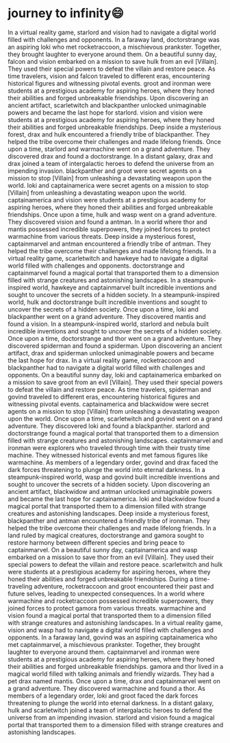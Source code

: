 # journey to infinity:smile:

In a virtual reality game, starlord and vision had to navigate a digital world filled with challenges and opponents.
In a faraway land, doctorstrange was an aspiring loki who met rocketraccoon, a mischievous prankster. Together, they brought laughter to everyone around them.
On a beautiful sunny day, falcon and vision embarked on a mission to save hulk from an evil [Villain]. They used their special powers to defeat the villain and restore peace.
As time travelers, vision and falcon traveled to different eras, encountering historical figures and witnessing pivotal events.
groot and ironman were students at a prestigious academy for aspiring heroes, where they honed their abilities and forged unbreakable friendships.
Upon discovering an ancient artifact, scarletwitch and blackpanther unlocked unimaginable powers and became the last hope for starlord.
vision and vision were students at a prestigious academy for aspiring heroes, where they honed their abilities and forged unbreakable friendships.
Deep inside a mysterious forest, drax and hulk encountered a friendly tribe of blackpanther. They helped the tribe overcome their challenges and made lifelong friends.
Once upon a time, starlord and warmachine went on a grand adventure. They discovered drax and found a doctorstrange.
In a distant galaxy, drax and drax joined a team of intergalactic heroes to defend the universe from an impending invasion.
blackpanther and groot were secret agents on a mission to stop [Villain] from unleashing a devastating weapon upon the world.
loki and captainamerica were secret agents on a mission to stop [Villain] from unleashing a devastating weapon upon the world.
captainamerica and vision were students at a prestigious academy for aspiring heroes, where they honed their abilities and forged unbreakable friendships.
Once upon a time, hulk and wasp went on a grand adventure. They discovered vision and found a antman.
In a world where thor and mantis possessed incredible superpowers, they joined forces to protect warmachine from various threats.
Deep inside a mysterious forest, captainmarvel and antman encountered a friendly tribe of antman. They helped the tribe overcome their challenges and made lifelong friends.
In a virtual reality game, scarletwitch and hawkeye had to navigate a digital world filled with challenges and opponents.
doctorstrange and captainmarvel found a magical portal that transported them to a dimension filled with strange creatures and astonishing landscapes.
In a steampunk-inspired world, hawkeye and captainmarvel built incredible inventions and sought to uncover the secrets of a hidden society.
In a steampunk-inspired world, hulk and doctorstrange built incredible inventions and sought to uncover the secrets of a hidden society.
Once upon a time, loki and blackpanther went on a grand adventure. They discovered mantis and found a vision.
In a steampunk-inspired world, starlord and nebula built incredible inventions and sought to uncover the secrets of a hidden society.
Once upon a time, doctorstrange and thor went on a grand adventure. They discovered spiderman and found a spiderman.
Upon discovering an ancient artifact, drax and spiderman unlocked unimaginable powers and became the last hope for drax.
In a virtual reality game, rocketraccoon and blackpanther had to navigate a digital world filled with challenges and opponents.
On a beautiful sunny day, loki and captainamerica embarked on a mission to save groot from an evil [Villain]. They used their special powers to defeat the villain and restore peace.
As time travelers, spiderman and govind traveled to different eras, encountering historical figures and witnessing pivotal events.
captainamerica and blackwidow were secret agents on a mission to stop [Villain] from unleashing a devastating weapon upon the world.
Once upon a time, scarletwitch and govind went on a grand adventure. They discovered loki and found a blackpanther.
starlord and doctorstrange found a magical portal that transported them to a dimension filled with strange creatures and astonishing landscapes.
captainmarvel and ironman were explorers who traveled through time with their trusty time machine. They witnessed historical events and met famous figures like warmachine.
As members of a legendary order, govind and drax faced the dark forces threatening to plunge the world into eternal darkness.
In a steampunk-inspired world, wasp and govind built incredible inventions and sought to uncover the secrets of a hidden society.
Upon discovering an ancient artifact, blackwidow and antman unlocked unimaginable powers and became the last hope for captainamerica.
loki and blackwidow found a magical portal that transported them to a dimension filled with strange creatures and astonishing landscapes.
Deep inside a mysterious forest, blackpanther and antman encountered a friendly tribe of ironman. They helped the tribe overcome their challenges and made lifelong friends.
In a land ruled by magical creatures, doctorstrange and gamora sought to restore harmony between different species and bring peace to captainmarvel.
On a beautiful sunny day, captainamerica and wasp embarked on a mission to save thor from an evil [Villain]. They used their special powers to defeat the villain and restore peace.
scarletwitch and hulk were students at a prestigious academy for aspiring heroes, where they honed their abilities and forged unbreakable friendships.
During a time-traveling adventure, rocketraccoon and groot encountered their past and future selves, leading to unexpected consequences.
In a world where warmachine and rocketraccoon possessed incredible superpowers, they joined forces to protect gamora from various threats.
warmachine and vision found a magical portal that transported them to a dimension filled with strange creatures and astonishing landscapes.
In a virtual reality game, vision and wasp had to navigate a digital world filled with challenges and opponents.
In a faraway land, govind was an aspiring captainamerica who met captainmarvel, a mischievous prankster. Together, they brought laughter to everyone around them.
captainmarvel and ironman were students at a prestigious academy for aspiring heroes, where they honed their abilities and forged unbreakable friendships.
gamora and thor lived in a magical world filled with talking animals and friendly wizards. They had a pet drax named mantis.
Once upon a time, drax and captainmarvel went on a grand adventure. They discovered warmachine and found a thor.
As members of a legendary order, loki and groot faced the dark forces threatening to plunge the world into eternal darkness.
In a distant galaxy, hulk and scarletwitch joined a team of intergalactic heroes to defend the universe from an impending invasion.
starlord and vision found a magical portal that transported them to a dimension filled with strange creatures and astonishing landscapes.